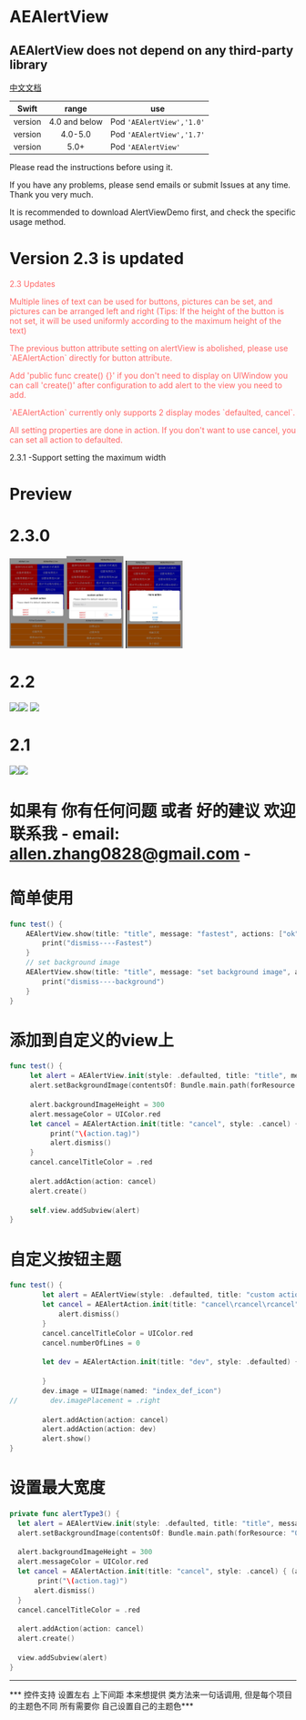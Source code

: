 # AEAlertView 
## AEAlertView does not depend on any third-party library
[中文文档](https://blog.csdn.net/weixin_40085372/article/details/82623978)

| Swift        |     range       | use  |
| ------------- |:-------------:| -----|
| version      | 4.0 and below  | Pod `'AEAlertView','1.0'` |
| version      | 4.0-5.0        | Pod `'AEAlertView','1.7'` |
| version      | 5.0+           | Pod `'AEAlertView'` |

<font>
     <p>Please read the instructions before using it.</p>
     <p>If you have any problems, please send emails or submit Issues at any time. Thank you very much.</p>
     <p>It is recommended to download AlertViewDemo first, and check the specific usage method.</p>
</font>


# Version 2.3 is updated


<font color=#ff6666>
     <p>2.3 Updates</p>
     <p>Multiple lines of text can be used for buttons, pictures can be set, and pictures can be arranged left and right (Tips: If the height of the button is not set, it will be used uniformly according to the maximum height of the text)</p>
     <p>The previous button attribute setting on alertView is abolished, please use `AEAlertAction` directly for button attribute. </p>
     <p>Add 'public func create() {}' if you don't need to display on UIWindow you can call 'create()' after configuration to add alert to the view you need to add.
     <p>`AEAlertAction` currently only supports 2 display modes `defaulted, cancel`.</p> 
     <p>All setting properties are done in action. If you don't want to use cancel, you can set all action to defaulted.</p>
</font>
     <p>2.3.1 -Support setting the maximum width</p>
                                                                         
                                                                           
# Preview                                                                       

# 2.3.0 
<view><img src="https://github.com/Allen0828/AEAlertView/blob/master/img-folder/2.3-001.jpg" width="100"></img><img
src="https://github.com/Allen0828/AEAlertView/blob/master/img-folder/2.3-002.jpg" width="100"></img> <img
src="https://github.com/Allen0828/AEAlertView/blob/master/img-folder/2.3-003.jpg" width="100"></img>
</view>

# 2.2
<view><img src="https://github.com/Allen0828/AEAlertView/blob/master/img-folder/new3.jpeg" width="100"></img><img
src="https://github.com/Allen0828/AEAlertView/blob/master/img-folder/gif003.gif" width="100"></img> <img
src="https://github.com/Allen0828/AEAlertView/blob/master/img-folder/new7.jpeg" width="100"></img>
</view>

# 2.1 
<view><img src="https://github.com/Allen0828/AEAlertView/blob/master/img-folder/succees2.1.gif" width="100"></img><img src="https://github.com/Allen0828/AEAlertView/blob/master/img-folder/error2.1.gif" width="100"></img>
</view>

# 如果有 你有任何问题 或者 好的建议 欢迎联系我  - email: allen.zhang0828@gmail.com -

# 简单使用
```swift
func test() {
    AEAlertView.show(title: "title", message: "fastest", actions: ["ok"]) { action in
        print("dismiss----Fastest")
    }
    // set background image
    AEAlertView.show(title: "title", message: "set background image", actions: ["cancel", "ok"], bgImage: UIImage(named: "006")) { action in
        print("dismiss----background")
    }
}
```

# 添加到自定义的view上
```swift
func test() {
     let alert = AEAlertView.init(style: .defaulted, title: "title", message: "set gif height Add alert to the current view")
     alert.setBackgroundImage(contentsOf: Bundle.main.path(forResource: "003", ofType: "gif"))

     alert.backgroundImageHeight = 300
     alert.messageColor = UIColor.red
     let cancel = AEAlertAction.init(title: "cancel", style: .cancel) { (action) in
          print("\(action.tag)")
          alert.dismiss()
     }
     cancel.cancelTitleColor = .red

     alert.addAction(action: cancel)
     alert.create()

     self.view.addSubview(alert)
}
```

# 自定义按钮主题
```swift
func test() {
        let alert = AEAlertView(style: .defaulted, title: "custom action", message: "Please check the default values before using")
        let cancel = AEAlertAction.init(title: "cancel\rcancel\rcancel", style: .cancel) { (action) in
            alert.dismiss()
        }
        cancel.cancelTitleColor = UIColor.red
        cancel.numberOfLines = 0
        
        let dev = AEAlertAction.init(title: "dev", style: .defaulted) { (action) in
           
        }
        dev.image = UIImage(named: "index_def_icon")
//        dev.imagePlacement = .right
        
        alert.addAction(action: cancel)
        alert.addAction(action: dev)
        alert.show()
}
```
# 设置最大宽度
```swift
private func alertType3() {
  let alert = AEAlertView.init(style: .defaulted, title: "title", message: "set gif height Add alert to the current view", maximumWidth: 600)
  alert.setBackgroundImage(contentsOf: Bundle.main.path(forResource: "003", ofType: "gif"))
        
  alert.backgroundImageHeight = 300
  alert.messageColor = UIColor.red
  let cancel = AEAlertAction.init(title: "cancel", style: .cancel) { (action) in
       print("\(action.tag)")
      alert.dismiss()
  }
  cancel.cancelTitleColor = .red
        
  alert.addAction(action: cancel)
  alert.create()
        
  view.addSubview(alert)
}
```

-------------------
*** 控件支持 设置左右 上下间距  本来想提供 类方法来一句话调用, 但是每个项目的主题色不同 所有需要你 自己设置自己的主题色***









